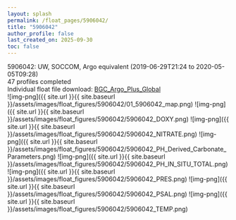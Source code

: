 ```yaml
---
layout: splash
permalink: /float_pages/5906042/
title: "5906042"
author_profile: false
last_created_on: 2025-09-30
toc: false
---
```

 
5906042: UW, SOCCOM, Argo equivalent (2019-06-29T21:24 to 2020-05-05T09:28)\
47 profiles completed\
Individual float file download: [BGC_Argo_Plus_Global](https://ftp.soest.hawaii.edu/bgc_argo_plus/Individual_Floats/outliers_removed/5906042_Sprof_processed.nc)\
![img-png]({{ site.url }}{{ site.baseurl }}/assets/images/float_figures/5906042/01_5906042_map.png)
![img-png]({{ site.url }}{{ site.baseurl }}/assets/images/float_figures/5906042/5906042_DOXY.png)
![img-png]({{ site.url }}{{ site.baseurl }}/assets/images/float_figures/5906042/5906042_NITRATE.png)
![img-png]({{ site.url }}{{ site.baseurl }}/assets/images/float_figures/5906042/5906042_PH_Derived_Carbonate_Parameters.png)
![img-png]({{ site.url }}{{ site.baseurl }}/assets/images/float_figures/5906042/5906042_PH_IN_SITU_TOTAL.png)
![img-png]({{ site.url }}{{ site.baseurl }}/assets/images/float_figures/5906042/5906042_PRES.png)
![img-png]({{ site.url }}{{ site.baseurl }}/assets/images/float_figures/5906042/5906042_PSAL.png)
![img-png]({{ site.url }}{{ site.baseurl }}/assets/images/float_figures/5906042/5906042_TEMP.png)
